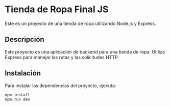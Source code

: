 # Tienda de Ropa Final JS

Este es un proyecto de una tienda de ropa utilizando Node.js y Express.

## Descripción

Este proyecto es una aplicación de backend para una tienda de ropa. Utiliza Express para manejar las rutas y las solicitudes HTTP.

## Instalación

Para instalar las dependencias del proyecto, ejecuta:

```sh
npm install
npm run dev